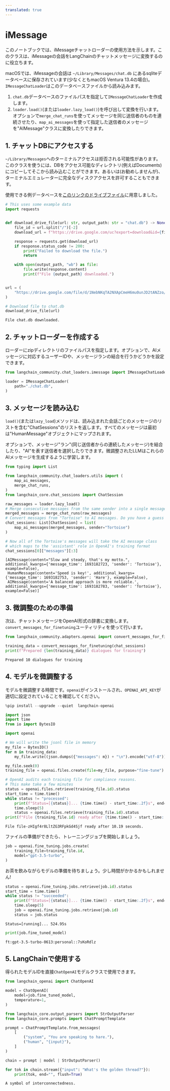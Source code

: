 ```yaml
---
translated: true
---
```


# iMessage

このノートブックでは、iMessageチャットローダーの使用方法を示します。このクラスは、iMessageの会話をLangChainのチャットメッセージに変換するのに役立ちます。

macOSでは、iMessageの会話は `~/Library/Messages/chat.db` にあるsqliteデータベースに保存されています(少なくともmacOS Ventura 13.4の場合)。
`IMessageChatLoader`はこのデータベースファイルから読み込みます。

1. `chat.db`データベースのファイルパスを指定して`IMessageChatLoader`を作成します。
2. `loader.load()`(または`loader.lazy_load()`)を呼び出して変換を行います。オプションで`merge_chat_runs`を使ってメッセージを同じ送信者のものを連続させたり、`map_ai_messages`を使って指定した送信者のメッセージを"AIMessage"クラスに変換したりできます。

## 1. チャットDBにアクセスする

`~/Library/Messages`へのターミナルアクセスは拒否される可能性があります。このクラスを使うには、DBをアクセス可能なディレクトリ(例えばDocuments)にコピーしてそこから読み込むことができます。あるいは(お勧めしませんが)、ターミナルエミュレーターに完全なディスクアクセスを許可することもできます。

使用できる例データベースを[このリンクのドライブファイル](https://drive.google.com/file/d/1NebNKqTA2NXApCmeH6mu0unJD2tANZzo/view?usp=sharing)に用意しました。

```python
# This uses some example data
import requests


def download_drive_file(url: str, output_path: str = "chat.db") -> None:
    file_id = url.split("/")[-2]
    download_url = f"https://drive.google.com/uc?export=download&id={file_id}"

    response = requests.get(download_url)
    if response.status_code != 200:
        print("Failed to download the file.")
        return

    with open(output_path, "wb") as file:
        file.write(response.content)
        print(f"File {output_path} downloaded.")


url = (
    "https://drive.google.com/file/d/1NebNKqTA2NXApCmeH6mu0unJD2tANZzo/view?usp=sharing"
)

# Download file to chat.db
download_drive_file(url)
```

```output
File chat.db downloaded.
```

## 2. チャットローダーを作成する

ローダーにzipディレクトリのファイルパスを指定します。オプションで、AIメッセージに対応するユーザーIDや、メッセージランの結合を行うかどうかを設定できます。

```python
from langchain_community.chat_loaders.imessage import IMessageChatLoader
```

```python
loader = IMessageChatLoader(
    path="./chat.db",
)
```

## 3. メッセージを読み込む

`load()`(または`lazy_load`)メソッドは、読み込まれた会話ごとのメッセージのリストを含む"ChatSessions"のリストを返します。すべてのメッセージは最初は"HumanMessage"オブジェクトにマップされます。

オプションで、メッセージ"ラン"(同じ送信者からの連続したメッセージ)を結合したり、"AI"を表す送信者を選択したりできます。微調整されたLLMはこれらのAIメッセージを生成するように学習します。

```python
from typing import List

from langchain_community.chat_loaders.utils import (
    map_ai_messages,
    merge_chat_runs,
)
from langchain_core.chat_sessions import ChatSession

raw_messages = loader.lazy_load()
# Merge consecutive messages from the same sender into a single message
merged_messages = merge_chat_runs(raw_messages)
# Convert messages from "Tortoise" to AI messages. Do you have a guess who these conversations are between?
chat_sessions: List[ChatSession] = list(
    map_ai_messages(merged_messages, sender="Tortoise")
)
```

```python
# Now all of the Tortoise's messages will take the AI message class
# which maps to the 'assistant' role in OpenAI's training format
chat_sessions[0]["messages"][:3]
```

```output
[AIMessage(content="Slow and steady, that's my motto.", additional_kwargs={'message_time': 1693182723, 'sender': 'Tortoise'}, example=False),
 HumanMessage(content='Speed is key!', additional_kwargs={'message_time': 1693182753, 'sender': 'Hare'}, example=False),
 AIMessage(content='A balanced approach is more reliable.', additional_kwargs={'message_time': 1693182783, 'sender': 'Tortoise'}, example=False)]
```

## 3. 微調整のための準備

次は、チャットメッセージをOpenAI形式の辞書に変換します。`convert_messages_for_finetuning`ユーティリティを使って行います。

```python
from langchain_community.adapters.openai import convert_messages_for_finetuning
```

```python
training_data = convert_messages_for_finetuning(chat_sessions)
print(f"Prepared {len(training_data)} dialogues for training")
```

```output
Prepared 10 dialogues for training
```

## 4. モデルを微調整する

モデルを微調整する時間です。`openai`がインストールされ、`OPENAI_API_KEY`が適切に設定されていることを確認してください。

```python
%pip install --upgrade --quiet  langchain-openai
```

```python
import json
import time
from io import BytesIO

import openai

# We will write the jsonl file in memory
my_file = BytesIO()
for m in training_data:
    my_file.write((json.dumps({"messages": m}) + "\n").encode("utf-8"))

my_file.seek(0)
training_file = openai.files.create(file=my_file, purpose="fine-tune")

# OpenAI audits each training file for compliance reasons.
# This make take a few minutes
status = openai.files.retrieve(training_file.id).status
start_time = time.time()
while status != "processed":
    print(f"Status=[{status}]... {time.time() - start_time:.2f}s", end="\r", flush=True)
    time.sleep(5)
    status = openai.files.retrieve(training_file.id).status
print(f"File {training_file.id} ready after {time.time() - start_time:.2f} seconds.")
```

```output
File file-zHIgf4r8LltZG3RFpkGd4Sjf ready after 10.19 seconds.
```

ファイルの準備ができたら、トレーニングジョブを開始しましょう。

```python
job = openai.fine_tuning.jobs.create(
    training_file=training_file.id,
    model="gpt-3.5-turbo",
)
```

お茶を飲みながらモデルの準備を待ちましょう。少し時間がかかるかもしれません!

```python
status = openai.fine_tuning.jobs.retrieve(job.id).status
start_time = time.time()
while status != "succeeded":
    print(f"Status=[{status}]... {time.time() - start_time:.2f}s", end="\r", flush=True)
    time.sleep(5)
    job = openai.fine_tuning.jobs.retrieve(job.id)
    status = job.status
```

```output
Status=[running]... 524.95s
```

```python
print(job.fine_tuned_model)
```

```output
ft:gpt-3.5-turbo-0613:personal::7sKoRdlz
```

## 5. LangChainで使用する

得られたモデルIDを直接`ChatOpenAI`モデルクラスで使用できます。

```python
from langchain_openai import ChatOpenAI

model = ChatOpenAI(
    model=job.fine_tuned_model,
    temperature=1,
)
```

```python
from langchain_core.output_parsers import StrOutputParser
from langchain_core.prompts import ChatPromptTemplate

prompt = ChatPromptTemplate.from_messages(
    [
        ("system", "You are speaking to hare."),
        ("human", "{input}"),
    ]
)

chain = prompt | model | StrOutputParser()
```

```python
for tok in chain.stream({"input": "What's the golden thread?"}):
    print(tok, end="", flush=True)
```

```output
A symbol of interconnectedness.
```
